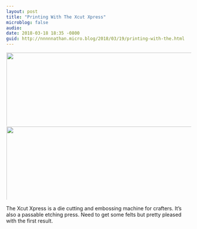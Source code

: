 ```yaml
---
layout: post
title: "Printing With The Xcut Xpress"
microblog: false
audio: 
date: 2018-03-18 18:35 -0800
guid: http://nnnnnathan.micro.blog/2018/03/19/printing-with-the.html
---
```




<a href="http://status.yergler.net/uploads/2018/ac34dde6b1.jpg"><img src="http://status.yergler.net/uploads/2018/ac34dde6b1.jpg" width="449" height="600" style="display: inline-block; max-height: 200px; width: auto; padding: 1px;" class="sunlit_image" /></a><a href="http://status.yergler.net/uploads/2018/56aa841d00.jpg"><img src="http://status.yergler.net/uploads/2018/56aa841d00.jpg" width="449" height="600" style="display: inline-block; max-height: 200px; width: auto; padding: 1px;" class="sunlit_image" /></a>

The Xcut Xpress is a die cutting and embossing machine for crafters. It’s also a passable etching press. Need to get some felts but pretty pleased with the first result. 
